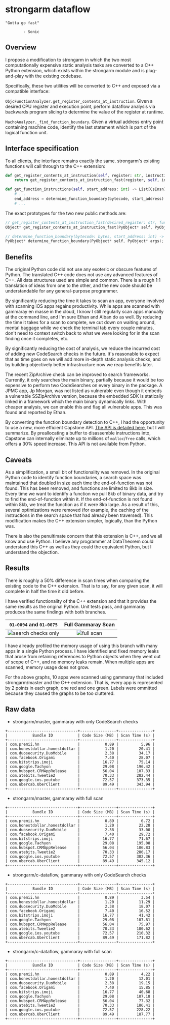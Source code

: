 strongarm dataflow
==================

```
"Gotta go fast"

		- Sonic
```

Overview
--------

I propose a modification to strongarm in which the two most computationally expensive static analysis tasks are converted to a C++ Python extension, which exists within the strongarm module and is plug-and-play with the existing codebase.

Specifically, these two utilities will be converted to C++ and exposed via a compatible interface:

`ObjcFunctionAnalyzer.get_register_contents_at_instruction`. Given a desired CPU register and execution point, perform dataflow analysis via backwards program slicing to determine the value of the register at runtime.

`MachoAnalyzer._find_function_boundary`. Given a virtual address entry point containing machine code, identify the last statement which is part of the logical function unit. 

Interface specification
-----------------------

To all clients, the interface remains exactly the same. strongarm's existing functions will call through to the C++ extension:

```python
def get_register_contents_at_instruction(self, register: str, instruction: ObjcInstruction) -> RegisterContents:
	return get_register_contents_at_instruction_fast(register, self, instruction)
```
```python
def get_function_instructions(self, start_address: int) -> List[CsInsn]:
	# ...
	end_address = determine_function_boundary(bytecode, start_address)
	# ...
```

The exact prototypes for the two new public methods are:

```c++
// get_register_contents_at_instruction_fast(desired_register: str, function_analyzer: ObjcFunctionAnalyzer, instruction: ObjcInstruction) -> RegisterContents
Object* get_register_contents_at_instruction_fast(PyObject* self, PyObject* args);

// determine_function_boundary(bytecode: bytes, start_address: int) -> int
PyObject* determine_function_boundary(PyObject* self, PyObject* args);
```

Benefits
-------------------

The original Python code did not use any esoteric or obscure features of Python. The translated C++ code does not use any advanced features of C++. All data structures used are simple and common. There is a rough 1:1 translation of ideas from one to the other, and the new code should be understandable for any general-purpose programmer.

By significantly reducing the time it takes to scan an app, everyone involved with scanning iOS apps regains productivity. While apps are scanned with gammaray en masse in the cloud, I know I still regularly scan apps manually at the command line, and I'm sure Ethan and Alban do as well. By reducing the time it takes for a scan to complete, we cut down on waiting around, mental baggage while we check the terminal tab every couple minutes, don't need to context switch back to what we were looking for in the scan finding once it completes, etc.

By significantly reducing the cost of analysis, we reduce the incurred cost of adding new CodeSearch checks in the future. It's reasonable to expect that as time goes on we will add more in-depth static analysis checks, and by building objectively better infrastructure now we reap benefits later.

The recent ZipArchive check can be improved to search frameworks. Currently, it only searches the main binary, partially because it would be too expensive to perform two CodeSearches on every binary in the package. A JPMC app, Jp Morgan, was not listed as vulnerable even though it embeds a vulnerable SSZipArchive version, because the embedded SDK is statically linked in a framework which the main binary dynamically links. With cheaper analysis, we can enable this and flag all vulnerable apps. This was found and reported by Ethan.

By converting the function boundary detection to C++, I had the opportunity to use a new, more efficient Capstone API. [The API is detailed here](https://www.capstone-engine.org/iteration.html), but I will summarize. By preallocating a buffer to disassemble instructions into, Capstone can internally eliminate up to millions of `malloc`/`free` calls, which offers a 30% speed increase. This API is not available from Python.

Caveats
--------------------

As a simplification, a small bit of functionality was removed. In the original Python code to identify function boundaries, a search space was maintained that doubled in size each time the end-of-function was not found. This has been removed, and functions are limited to 8kb in size. Every time we want to identify a function we pull 8kb of binary data, and try to find the end-of-function within it. If the end-of-function is not found within 8kb, we treat the function as if it were 8kb large. As a result of this, several optimizations were removed (for example, the caching of the instructions in the search space that had already been traversed). This modification makes the C++ extension simpler, logically, than the Python was.

There is also the penultimate concern that this extension is C++, and we all know and use Python. I believe any programmer at DataTheorem could understand this C++ as well as they could the equivalent Python, but I understand the objection.

Results
-------------------

There is roughly a 50% difference in scan times when comparing the existing code to the C++ extension. That is to say, for any given scan, it will complete in half the time it did before.

I have verified functionality of the C++ extension and that it provides the same results as the original Python. Unit tests pass, and gammaray produces the same findings with both branches. 

`01-0094` and `01-0075`         |  Full Gammaray Scan
:-------------------------:|:-------------------------:
![search checks only](https://bitbucket.org/datatheorem/strongarm-ios/raw/c-dataflow/dataflow-proposal/searches-only.png)  |  ![full scan](https://bitbucket.org/datatheorem/strongarm-ios/raw/c-dataflow/dataflow-proposal/full-scan.png)

I have already profiled the memory usage of using this branch with many apps in a single Python process. I have identified and fixed memory leaks that arose from retaining references to Python objects when they went out of scope of C++, and no memory leaks remain. When multiple apps are scanned, memory usage does not grow.

For the above graphs, 10 apps were scanned using gammaray that included strongarm/master and the C++ extension. That is, every app is represented by 2 points in each graph, one red and one green. Labels were ommitted because they caused the graphs to be too cluttered.

Raw data
-------------------

* strongarm/master, gammaray with only CodeSearch checks

```
+-------------------------------+----------------+---------------+
|           Bundle ID           | Code Size (MB) | Scan Time (s) |
+-------------------------------+----------------+---------------+
| com.premii.hn                 |           0.89 |          5.96 |
| com.honestdollar.honestdollar |           1.20 |         20.41 |
| com.duosecurity.DuoMobile     |           2.38 |         34.17 |
| com.facebook.Origami          |           7.40 |         28.07 |
| com.bitstrips.imoji           |          16.77 |         75.14 |
| com.google.Tachyon            |          29.08 |        196.42 |
| com.hubspot.CRMAppRelease     |          56.04 |        107.33 |
| com.atebits.Tweetie2          |          70.33 |        282.44 |
| com.google.ios.youtube        |          72.57 |        373.35 |
| com.ubercab.UberClient        |          89.49 |        343.94 |
+-------------------------------+----------------+---------------+
```

* strongarm/master, gammaray with full scan

```
+-------------------------------+----------------+---------------+
|           Bundle ID           | Code Size (MB) | Scan Time (s) |
+-------------------------------+----------------+---------------+
| com.premii.hn                 |           0.89 |          6.72 |
| com.honestdollar.honestdollar |           1.20 |         22.28 |
| com.duosecurity.DuoMobile     |           2.38 |         33.00 |
| com.facebook.Origami          |           7.40 |         29.72 |
| com.bitstrips.imoji           |          16.77 |         71.67 |
| com.google.Tachyon            |          29.08 |        195.08 |
| com.hubspot.CRMAppRelease     |          56.04 |        106.83 |
| com.atebits.Tweetie2          |          70.33 |        286.17 |
| com.google.ios.youtube        |          72.57 |        382.36 |
| com.ubercab.UberClient        |          89.49 |        345.12 |
+-------------------------------+----------------+---------------+
```

* strongarm/c-dataflow, gammaray with only CodeSearch checks

```
+-------------------------------+----------------+---------------+
|           Bundle ID           | Code Size (MB) | Scan Time (s) |
+-------------------------------+----------------+---------------+
| com.premii.hn                 |           0.89 |          3.54 |
| com.honestdollar.honestdollar |           1.20 |         11.29 |
| com.duosecurity.DuoMobile     |           2.38 |         18.07 |
| com.facebook.Origami          |           7.40 |         16.52 |
| com.bitstrips.imoji           |          16.77 |         41.42 |
| com.google.Tachyon            |          29.08 |        107.81 |
| com.hubspot.CRMAppRelease     |          56.04 |         75.97 |
| com.atebits.Tweetie2          |          70.33 |        180.62 |
| com.google.ios.youtube        |          72.57 |        210.32 |
| com.ubercab.UberClient        |          89.49 |        171.82 |
+-------------------------------+----------------+---------------+
```

* strongarm/c-dataflow, gammaray with full scan

```
+-------------------------------+----------------+---------------+
|           Bundle ID           | Code Size (MB) | Scan Time (s) |
+-------------------------------+----------------+---------------+
| com.premii.hn                 |           0.89 |          4.22 |
| com.honestdollar.honestdollar |           1.20 |         12.01 |
| com.duosecurity.DuoMobile     |           2.38 |         19.15 |
| com.facebook.Origami          |           7.40 |         15.85 |
| com.bitstrips.imoji           |          16.77 |         40.68 |
| com.google.Tachyon            |          29.08 |        107.18 |
| com.hubspot.CRMAppRelease     |          56.04 |         77.32 |
| com.atebits.Tweetie2          |          70.33 |        186.41 |
| com.google.ios.youtube        |          72.57 |        228.22 |
| com.ubercab.UberClient        |          89.49 |        187.77 |
+-------------------------------+----------------+---------------+
```
